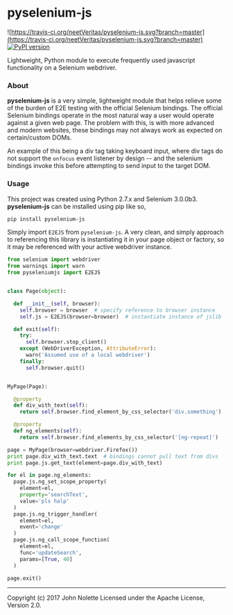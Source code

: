 # pyselenium-js
![https://travis-ci.org/neetVeritas/pyselenium-js.svg?branch=master](https://travis-ci.org/neetVeritas/pyselenium-js.svg?branch=master)
[![PyPI version](https://badge.fury.io/py/pyseleniumjs.svg)](https://badge.fury.io/py/pyseleniumjs)

Lightweight, Python module to execute frequently used javascript functionality on a Selenium webdriver.

### About
**pyselenium-js** is a very simple, lightweight module that helps relieve some of the burden of E2E testing with the official Selenium bindings.
The official Selenium bindings operate in the most natural way a user would operate against a given web page.
The problem with this, is with more advanced and modern websites, these bindings may not always work as expected on certain/custom DOMs.

An example of this being a div tag taking keyboard input, where div tags do not support the `onfocus` event listener by design -- and the selenium bindings invoke this before attempting to send input to the target DOM.

### Usage
This project was created using Python 2.7.x and Selenium 3.0.0b3. **pyselenium-js** can be installed using pip like so,

```bash
pip install pyselenium-js
```

Simply import `E2EJS` from `pyselenium-js`.
A very clean, and simply approach to referencing this library is instantiating it in your page object or factory, so it may be referenced with your active webdriver instance.

```python
from selenium import webdriver
from warnings import warn
from pyseleniumjs import E2EJS


class Page(object):

  def __init__(self, browser):
    self.browser = browser  # specify reference to browser instance
    self.js = E2EJS(browser=browser)  # instantiate instance of jslib

  def exit(self):
    try:
      self.browser.stop_client()
    except (WebDriverException, AttributeError):
      warn('Assumed use of a local webdriver')
    finally:
      self.browser.quit()


MyPage(Page):

  @property
  def div_with_text(self):
    return self.browser.find_element_by_css_selector('div.something')

  @property
  def ng_elements(self):
    return self.browser.find_elements_by_css_selector('[ng-repeat]')

page = MyPage(browser=webdriver.Firefox())
print page.div_with_text.text  # bindings cannot pull text from divs
print page.js.get_text(element=page.div_with_text)

for el in page.ng_elements:
  page.js.ng_set_scope_property(
    element=el,
    property='searchText',
    value='pls halp'
  )
  page.js.ng_trigger_handler(
    element=el,
    event='change'
  )
  page.js.ng_call_scope_function(
    element=el,
    func='updateSearch',
    params=[True, 40]
  )

page.exit()
```

---

Copyright (c) 2017 John Nolette Licensed under the Apache License, Version 2.0.
